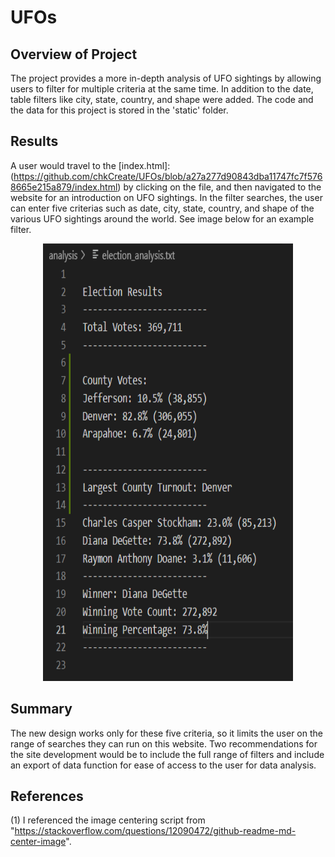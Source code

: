 # UFOs
  
## Overview of Project
  
The project provides a more in-depth analysis of UFO sightings by allowing users to filter for multiple criteria at the same time. In addition to the date, table filters like city, state, country, and shape were added. The code and the data for this project is stored in the 'static' folder.
  
## Results
  
A user would travel to the [index.html]:(https://github.com/chkCreate/UFOs/blob/a27a277d90843dba11747fc7f5768665e215a879/index.html) by clicking on the file, and then navigated to the website for an introduction on UFO sightings. In the filter searches, the user can enter five criterias such as date, city, state, country, and shape of the various UFO sightings around the world. See image below for an example filter. 
  
<p align="center">
  <img width="400" height="700" src= "https://github.com/chkCreate/Election_Analysis/blob/a667e18ffb69a23426da3e7d91d6c874b47caeb5/Resources/election_results_txt.PNG" title "UFO filter search">
</p>
  
## Summary
  
The new design works only for these five criteria, so it limits the user on the range of searches they can run on this website. Two recommendations for the site development would be to include the full range of filters and include an export of data function for ease of access to the user for data analysis.
  
## References
  
(1) I referenced the image centering script from "https://stackoverflow.com/questions/12090472/github-readme-md-center-image".
  
